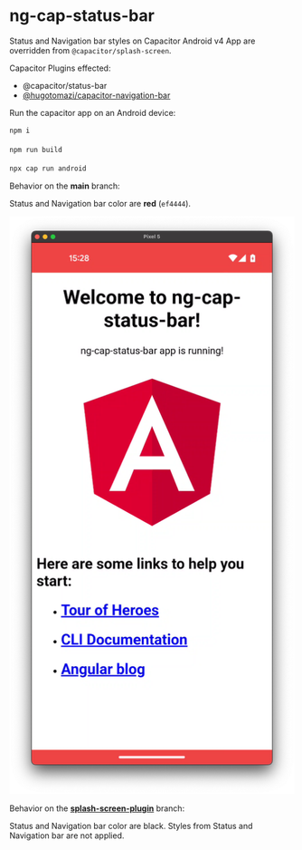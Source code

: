 # ng-cap-status-bar

Status and Navigation bar styles on Capacitor Android v4 App are overridden from `@capacitor/splash-screen`.

Capacitor Plugins effected:

- @capacitor/status-bar
- [@hugotomazi/capacitor-navigation-bar](https://github.com/hugotomazi/navigation-bar)

Run the capacitor app on an Android device:

```bash
npm i

npm run build

npx cap run android
```

Behavior on the **main** branch:

Status and Navigation bar color are **red** (`ef4444`).

![Status and Navigation bar color](main.png)

Behavior on the **[splash-screen-plugin](https://github.com/marcjulian/ng-cap-status-bar/tree/splash-screen-plugin)** branch:

Status and Navigation bar color are black. Styles from Status and Navigation bar are not applied.
